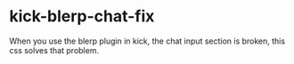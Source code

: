 # kick-blerp-chat-fix
When you use the blerp plugin in kick, the chat input section is broken, this css solves that problem.
